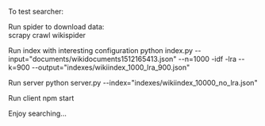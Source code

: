 To test searcher:

Run spider to download data:\
scrapy crawl wikispider

Run index with interesting configuration
python index.py --input="documents/wikidocuments1512165413.json" --n=1000 -idf -lra --k=900 --output="indexes/wikiindex_1000_lra_900.json"

Run server
python server.py --index="indexes/wikiindex_10000_no_lra.json"

Run client
npm start

Enjoy searching...
